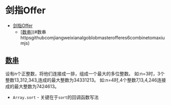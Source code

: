 # 剑指Offer

<!-- TOC -->

- [剑指Offer](#剑指offer)
  - [[数串](https://github.com/JiangWeixian/Algo/blob/master/牛客网剑指Offer/es6/combineToMaxium.js)](#数串httpsgithubcomjiangweixianalgoblobmasterofferes6combinetomaxiumjs)

<!-- /TOC -->

## [数串](https://github.com/JiangWeixian/Algo/blob/master/%E7%89%9B%E5%AE%A2%E7%BD%91%E5%89%91%E6%8C%87Offer/es6/combineToMaxium.js)

设有n个正整数，将他们连接成一排，组成一个最大的多位整数。
如:n=3时，3个整数13,312,343,连成的最大整数为34331213。
如:n=4时,4个整数7,13,4,246连接成的最大整数为7424613。

* `Array.sort` - 关键在于`sort`的回调函数写法